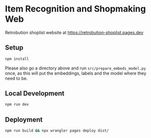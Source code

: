 # Item Recognition and Shopmaking Web

Retrobution shoplist website at https://retrobution-shoplist.pages.dev

## Setup

```sh
npm install
```

Please also go a directory above and run `src/prepare_embeds_model.py` once, as this will put the embeddings, labels and the model where they need to be.

## Local Development

```sh
npm run dev
```

## Deployment

```sh
npm run build && npx wrangler pages deploy dist/
```
